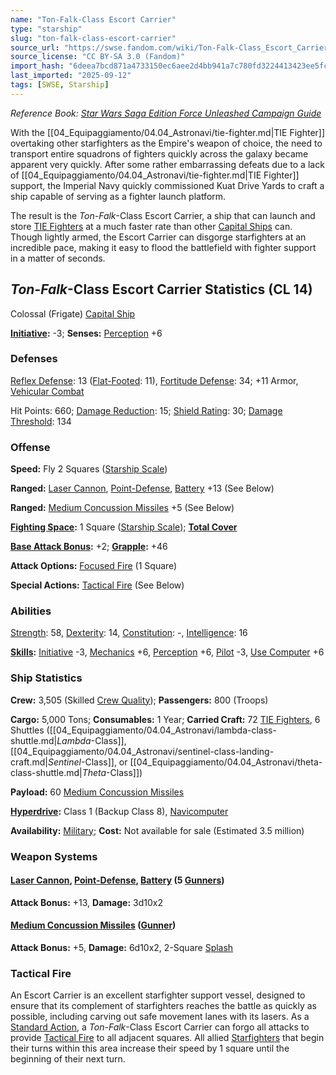 ```yaml
---
name: "Ton-Falk-Class Escort Carrier"
type: "starship"
slug: "ton-falk-class-escort-carrier"
source_url: "https://swse.fandom.com/wiki/Ton-Falk-Class_Escort_Carrier"
source_license: "CC BY-SA 3.0 (Fandom)"
import_hash: "6deea7bcd871a4733150ec6aee2d4bb941a7c780fd3224413423ee5fc260d24b"
last_imported: "2025-09-12"
tags: [SWSE, Starship]
---
```

*Reference Book: [Star Wars Saga Edition Force Unleashed Campaign Guide](https://swse.fandom.com/wiki/Star_Wars_Saga_Edition_Force_Unleashed_Campaign_Guide)*

With the [[04_Equipaggiamento/04.04_Astronavi/tie-fighter.md|TIE Fighter]] overtaking other starfighters as the Empire's weapon of choice, the need to transport entire squadrons of fighters quickly across the galaxy became apparent very quickly. After some rather embarrassing defeats due to a lack of [[04_Equipaggiamento/04.04_Astronavi/tie-fighter.md|TIE Fighter]] support, the Imperial Navy quickly commissioned Kuat Drive Yards to craft a ship capable of serving as a fighter launch platform.

The result is the *Ton-Falk*-Class Escort Carrier, a ship that can launch and store [TIE Fighters](https://swse.fandom.com/wiki/TIE_Fighters) at a much faster rate than other [Capital Ships](https://swse.fandom.com/wiki/Capital_Ships) can. Though lightly armed, the Escort Carrier can disgorge starfighters at an incredible pace, making it easy to flood the battlefield with fighter support in a matter of seconds.
## *Ton-Falk*-Class Escort Carrier Statistics (CL 14)
Colossal (Frigate) [Capital Ship](https://swse.fandom.com/wiki/Capital_Ship)

**[Initiative](https://swse.fandom.com/wiki/Initiative):** -3; **Senses:** [Perception](https://swse.fandom.com/wiki/Perception) +6
### Defenses
[Reflex Defense](https://swse.fandom.com/wiki/Reflex_Defense_(Vehicles)): 13 ([Flat-Footed](https://swse.fandom.com/wiki/Flat-Footed): 11), [Fortitude Defense](https://swse.fandom.com/wiki/Fortitude_Defense_(Vehicles)): 34; +11 Armor, [Vehicular Combat](https://swse.fandom.com/wiki/Vehicular_Combat)

Hit Points: 660; [Damage Reduction](https://swse.fandom.com/wiki/Damage_Reduction): 15; [Shield Rating](https://swse.fandom.com/wiki/Shield_Rating): 30; [Damage Threshold](https://swse.fandom.com/wiki/Damage_Threshold_(Vehicles)): 134
### Offense
**Speed:** Fly 2 Squares ([Starship Scale](https://swse.fandom.com/wiki/Starship_Scale))

**Ranged:** [Laser Cannon](https://swse.fandom.com/wiki/Laser_Cannon), [Point-Defense](https://swse.fandom.com/wiki/Point-Defense), [Battery](https://swse.fandom.com/wiki/Battery) +13 (See Below)

**Ranged:** [Medium Concussion Missiles](https://swse.fandom.com/wiki/Medium_Concussion_Missiles) +5 (See Below)

**[Fighting Space](https://swse.fandom.com/wiki/Fighting_Space):** 1 Square ([Starship Scale](https://swse.fandom.com/wiki/Starship_Scale)); **[Total Cover](https://swse.fandom.com/wiki/Total_Cover)**

**[Base Attack Bonus](https://swse.fandom.com/wiki/Base_Attack_Bonus):** +2; **[Grapple](https://swse.fandom.com/wiki/Grapple):** +46

**Attack Options:** [Focused Fire](https://swse.fandom.com/wiki/Focused_Fire) (1 Square)

**Special Actions:** [Tactical Fire](https://swse.fandom.com/wiki/Tactical_Fire) (See Below)
### Abilities
[Strength](https://swse.fandom.com/wiki/Strength): 58, [Dexterity](https://swse.fandom.com/wiki/Dexterity): 14, [Constitution](https://swse.fandom.com/wiki/Constitution): -, [Intelligence](https://swse.fandom.com/wiki/Intelligence): 16

**[Skills](https://swse.fandom.com/wiki/Skills):** [Initiative](https://swse.fandom.com/wiki/Initiative) -3, [Mechanics](https://swse.fandom.com/wiki/Mechanics) +6, [Perception](https://swse.fandom.com/wiki/Perception) +6, [Pilot](https://swse.fandom.com/wiki/Pilot) -3, [Use Computer](https://swse.fandom.com/wiki/Use_Computer) +6
### Ship Statistics
**Crew:** 3,505 (Skilled [Crew Quality](https://swse.fandom.com/wiki/Crew_Quality)); **Passengers:** 800 (Troops)

**Cargo:** 5,000 Tons; **Consumables:** 1 Year; **Carried Craft:** 72 [TIE Fighters](https://swse.fandom.com/wiki/TIE_Fighters), 6 Shuttles ([[04_Equipaggiamento/04.04_Astronavi/lambda-class-shuttle.md|*Lambda*-Class]], [[04_Equipaggiamento/04.04_Astronavi/sentinel-class-landing-craft.md|*Sentinel*-Class]], or [[04_Equipaggiamento/04.04_Astronavi/theta-class-shuttle.md|*Theta*-Class]])

**Payload:** 60 [Medium Concussion Missiles](https://swse.fandom.com/wiki/Medium_Concussion_Missiles)

**[Hyperdrive](https://swse.fandom.com/wiki/Hyperdrive):** Class 1 (Backup Class 8), [Navicomputer](https://swse.fandom.com/wiki/Navicomputer)

**Availability:** [Military](https://swse.fandom.com/wiki/Military); **Cost:** Not available for sale (Estimated 3.5 million)
### Weapon Systems
#### **[Laser Cannon](https://swse.fandom.com/wiki/Laser_Cannon), [Point-Defense](https://swse.fandom.com/wiki/Point-Defense), [Battery](https://swse.fandom.com/wiki/Weapon_Batteries) (5 [Gunners](https://swse.fandom.com/wiki/Gunners))**
**Attack Bonus:** +13, **Damage:** 3d10x2
#### **[Medium Concussion Missiles](https://swse.fandom.com/wiki/Medium_Concussion_Missiles) ([Gunner](https://swse.fandom.com/wiki/Gunner))**
**Attack Bonus:** +5, **Damage:** 6d10x2, 2-Square [Splash](https://swse.fandom.com/wiki/Splash)
### Tactical Fire
An Escort Carrier is an excellent starfighter support vessel, designed to ensure that its complement of starfighters reaches the battle as quickly as possible, including carving out safe movement lanes with its lasers. As a [Standard Action](https://swse.fandom.com/wiki/Standard_Action), a *Ton-Falk*-Class Escort Carrier can forgo all attacks to provide [Tactical Fire](https://swse.fandom.com/wiki/Tactical_Fire) to all adjacent squares. All allied [Starfighters](https://swse.fandom.com/wiki/Starfighters) that begin their turns within this area increase their speed by 1 square until the beginning of their next turn.